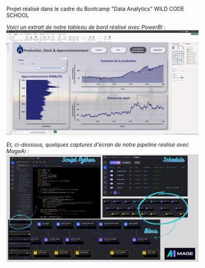 Projet réalisé dans le cadre du Bootcamp "Data Analytics"
WILD CODE SCHOOL

*Voici un extrait de notre tableau de bord réalisé avec PowerBI :*
![Cliquez ici pour voir une capture d'écran du dashboard](images/powerbi.png)

*Et, ci-dessous, quelques captures d'écran de notre pipeline réalisé avec MageAi :*
![Captures d'écran du pipeline](images/mageai.png)
